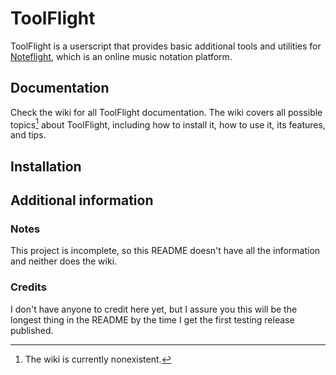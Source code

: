 # ToolFlight
ToolFlight is a userscript that provides basic additional tools and utilities for [Noteflight](https://noteflight.com), which is an online music notation platform.

## Documentation
Check the wiki for all ToolFlight documentation. The wiki covers all possible topics[^1] about ToolFlight, including how to install it, how to use it, its features, and tips.

## Installation


## Additional information
### Notes
This project is incomplete, so this README doesn't have all the information and neither does the wiki.

### Credits
I don't have anyone to credit here yet, but I assure you this will be the longest thing in the README by the time I get the first testing release published.

[^1]: The wiki is currently nonexistent.
